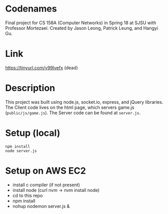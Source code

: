 # Codenames
Final project for CS 158A (Computer Networks) in Spring 18 at SJSU with Professor Mortezaei. Created by Jason Leong, Patrick Leung, and Hangyi Gu.

# Link
https://tinyurl.com/y99lvefx (dead)

# Description
This project was built using node.js, socket.io, express, and jQuery libraries. The Client code lives on the html page, which servers game.js (`public/js/game.js`). The Server code can be found at `server.js`.


# Setup (local)
```
npm install
node server.js
```

# Setup on AWS EC2
- install c compiler (if not present)
- install node (curl nvm -> nvm install node)
- cd to this repo
- npm install
- nohup nodemon server.js &
